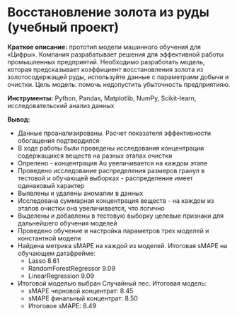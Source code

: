 # Восстановление золота из руды (учебный проект)

**Краткое описание:** прототип модели машинного обучения для «Цифры». Компания разрабатывает решения для эффективной работы промышленных предприятий. Необходимо разработать модель, которая предсказывает коэффициент восстановления золота из золотосодержащей руды, используйте данные с параметрами добычи и очистки. Цель модель: помочь недопустить убыточность предприятияю.

**Инструменты:** Python, Pandas, Matplotlib, NumPy, Scikit-learn, исследовательский анализ данных

**Вывод:** 
- Данные проанализированы. Расчет показателя эффективности обогащения подтвердился
- В ходе работы были проведены исследования концентрации содержащихся веществ на разных этапах очистки
- Опрелено - концентрация Au увеличивается на каждом этапе
- Проведено исследование распределения размеров гранул в тестовой и обучающей выборках - распределение имеет одинаковый характер
- Выявлены и удалены аномалии в данных
- Исследована суммарная концентрация веществ - на каждом из этапов очистки она увеличивается, что логично
- Выделены и добавлены в тестовую выборку целевые признаки для дальнейшего обучения моделей
- Проведено обучение и настройка параметров трех моделей и константной модели
- Найдена метрика sMAPE на каждой из моделей. Итоговая sMAPE на обучающем датафрейме:
    - Lasso 8.61
    - RandomForestRegressor 9.09
    - LinearRegression 9.09
- Итоговой моделью выбран Случайный лес. Итоговая модель:
    - sMAPE черновой концентрат: 8.45
    - sMAPE финальный концентрат: 8.50
    - Итоговое sMAPE: 8.49
